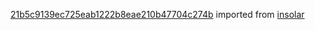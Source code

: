 [21b5c9139ec725eab1222b8eae210b47704c274b](https://github.com/insolar/insolar/commit/21b5c9139ec725eab1222b8eae210b47704c274b) imported from [insolar](https://github.com/insolar/insolar)
